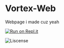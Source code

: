 # Vortex-Web

Webpage i made cuz yeah

[![Run on Repl.it](https://repl.it/badge/github/IzanLarumbe/Vortex-Web)](https://repl.it/github/IzanLarumbe/Vortex-Web)

![Liscense](https://img.shields.io/github/license/IzanLarumbe/Vortex-Web?color=s&label=Licencia&logo=s&logoColor=s&style=for-the-badge)
